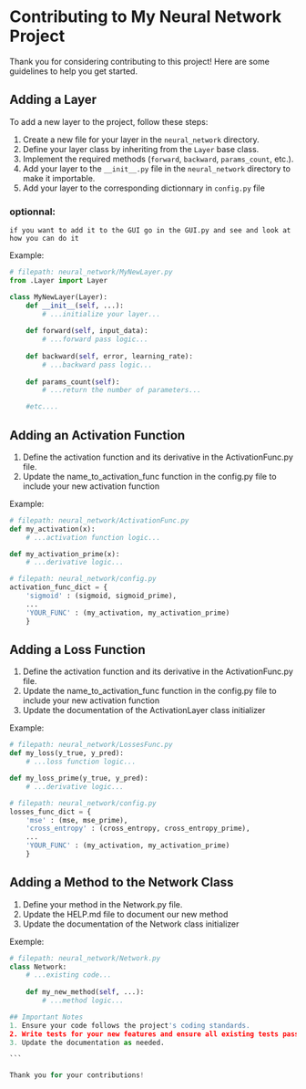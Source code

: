 # Contributing to My Neural Network Project

Thank you for considering contributing to this project! Here are some guidelines to help you get started.

## Adding a Layer

To add a new layer to the project, follow these steps:

1. Create a new file for your layer in the `neural_network` directory.
2. Define your layer class by inheriting from the `Layer` base class.
3. Implement the required methods (`forward`, `backward`, `params_count`, etc.).
4. Add your layer to the `__init__.py` file in the `neural_network` directory to make it importable.
5. Add your layer to the corresponding dictionnary in `config.py` file

### optionnal:
    if you want to add it to the GUI go in the GUI.py and see and look at how you can do it

Example:
```python
# filepath: neural_network/MyNewLayer.py
from .Layer import Layer

class MyNewLayer(Layer):
    def __init__(self, ...):
        # ...initialize your layer...
    
    def forward(self, input_data):
        # ...forward pass logic...
    
    def backward(self, error, learning_rate):
        # ...backward pass logic...
    
    def params_count(self):
        # ...return the number of parameters...

    #etc....
```

## Adding an Activation Function

1. Define the activation function and its derivative in the ActivationFunc.py file.
2. Update the name_to_activation_func function in the config.py file to include your new activation function

Example:
```python
# filepath: neural_network/ActivationFunc.py
def my_activation(x):
    # ...activation function logic...

def my_activation_prime(x):
    # ...derivative logic...

# filepath: neural_network/config.py
activation_func_dict = {
    'sigmoid' : (sigmoid, sigmoid_prime),
    ...
    'YOUR_FUNC' : (my_activation, my_activation_prime)
    }

```

## Adding a Loss Function

1. Define the activation function and its derivative in the ActivationFunc.py file.
2. Update the name_to_activation_func function in the config.py file to include your new activation function
3. Update the documentation of the ActivationLayer class initializer

Example:
```python
# filepath: neural_network/LossesFunc.py
def my_loss(y_true, y_pred):
    # ...loss function logic...

def my_loss_prime(y_true, y_pred):
    # ...derivative logic...

# filepath: neural_network/config.py
losses_func_dict = {
    'mse' : (mse, mse_prime),
    'cross_entropy' : (cross_entropy, cross_entropy_prime),
    ...
    'YOUR_FUNC' : (my_activation, my_activation_prime)
    }
```

## Adding a Method to the Network Class

1. Define your method in the Network.py file.
2. Update the HELP.md file to document our new method
3. Update the documentation of the Network class initializer

Exemple:
````python
# filepath: neural_network/Network.py
class Network:
    # ...existing code...
    
    def my_new_method(self, ...):
        # ...method logic...

## Important Notes
1. Ensure your code follows the project's coding standards.
2. Write tests for your new features and ensure all existing tests pass.
3. Update the documentation as needed.

```

Thank you for your contributions!